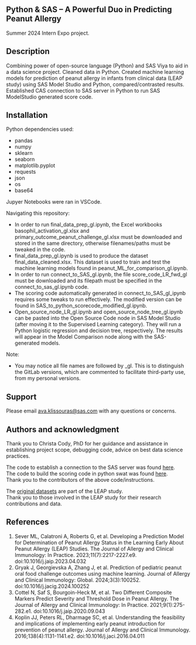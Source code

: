 ## Python & SAS – A Powerful Duo in Predicting Peanut Allergy
Summer 2024 Intern Expo project.

## Description
Combining power of open-source language (Python) and SAS Viya to aid in a data science project.
Cleaned data in Python.
Created machine learning models for prediction of peanut allergy in infants from clinical data (LEAP study) using SAS Model Studio and Python, compared/contrasted results.
Established CAS connection to SAS server in Python to run SAS ModelStudio generated score code.

## Installation

Python dependencies used:
- pandas
- numpy
- sklearn
- seaborn
- matplotlib.pyplot
- requests
- json
- os
- base64

Jupyer Notebooks were ran in VSCode.

Navigating this repository:
- In order to run final_data_prep_gl.ipynb, the Excel workbooks basophil_activation_gl.xlsx and primary_outcome_peanut_challenge_gl.xlsx must be downloaded and stored in the same directory, otherwise filenames/paths must be tweaked in the code.
- final_data_prep_gl.ipynb is used to produce the dataset final_data_cleaned.xlsx. This dataset is used to train and test the machine learning models found in peanut_ML_for_comparison_gl.ipynb.
- In order to run connect_to_SAS_gl.ipynb, the file score_code_LR_fwd_gl must be downloaded and its filepath must be specified in the connect_to_sas_gl.ipynb code.
- The scoring code automatically generated in connect_to_SAS_gl_ipynb requires some tweaks to run effectively. The modified version can be found in SAS_to_python_scorecode_modified_gl.ipynb.
- Open_source_node_LR_gl.ipynb and open_source_node_tree_gl.ipynb can be pasted into the Open Source Code node in SAS Model Studio (after moving it to the Supervised Learning category). They will run a Python logistic regression and decision tree, respectively. The results will appear in the Model Comparison node along with the SAS-generated models.

Note:
- You may notice all file names are followed by _gl. This is to distinguish the GitLab versions, which are commented to facilitate third-party use, from my personal versions.

## Support
Please email ava.klissouras@sas.com with any questions or concerns.

## Authors and acknowledgment

Thank you to Christa Cody, PhD for her guidance and assistance in establishing project scope, debugging code, advice on best data science practices.

The code to establish a connection to the SAS server was found [here](https://rndconfluence.sas.com/display/SSE/SSEMonthly+Connections). <br />
The code to build the scoring code in python swat was found [here](https://github.com/sassoftware/sas-scoring-wrapper-python). <br />
Thank you to the contributors of the above code/instructions.


The [original datasets](https://www.itntrialshare.org/project/Studies/ITN032ADPUBLIC/Study%20Data/begin.view?pageId=study.DATA_ANALYSIS) are part of the LEAP study. <br />
Thank you to those involved in the LEAP study for their research contributions and data.

## References

1. Sever ML, Calatroni A, Roberts G, et al. Developing a Prediction Model for Determination of Peanut Allergy Status in the Learning Early About Peanut Allergy (LEAP) Studies. The Journal of Allergy and Clinical Immunology: In Practice. 2023;11(7):2217-2227.e9. doi:10.1016/j.jaip.2023.04.032<br />
2. Gryak J, Georgievska A, Zhang J, et al. Prediction of pediatric peanut oral food challenge outcomes using machine learning. Journal of Allergy and Clinical Immunology: Global. 2024;3(3):100252. doi:10.1016/j.jacig.2024.100252<br />
3. Cottel N, Saf S, Bourgoin-Heck M, et al. Two Different Composite Markers Predict Severity and Threshold Dose in Peanut Allergy. The Journal of Allergy and Clinical Immunology: In Practice. 2021;9(1):275-282.e1. doi:10.1016/j.jaip.2020.09.043<br />
4. Koplin JJ, Peters RL, Dharmage SC, et al. Understanding the feasibility and implications of implementing early peanut introduction for prevention of peanut allergy. Journal of Allergy and Clinical Immunology. 2016;138(4):1131-1141.e2. doi:10.1016/j.jaci.2016.04.011

